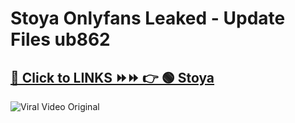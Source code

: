 
 # Stoya Onlyfans Leaked - Update Files ub862

## <h2><a href="https://clipsfans.com/Stoya&ref=git">🔗 Click to LINKS ⏩⏩ 👉 🟢 Stoya </a></h2>

<a href="https://clipsfans.com/Stoya&ref=git" rel="nofollow" data-target="animated-image.originalLink"><img src="https://i.ibb.co.com/xMMVF88/686577567.gif" alt="Viral Video Original" style="max-width: 100%; display: inline-block;" data-target="animated-image.originalImage"></a>

